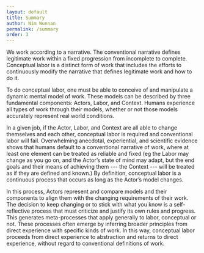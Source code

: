 ```yaml
---
layout: default
title: Summary
author: Ním Wunnan
permalink: /summary
order: 3
---
```


We work according to a narrative. The conventional narrative defines legitimate work within a fixed progression from incomplete to complete. Conceptual labor is a distinct form of work that includes the efforts to continuously modify the narrative that defines legitimate work and how to do it. 

To do conceptual labor, one must be able to conceive of and manipulate a dynamic mental model of work. These models can be described by three fundamental components: Actors, Labor, and Context. Humans experience all types of work through their models, whether or not those models accurately represent real world conditions.

In a given job, if the Actor, Labor, and Context are all able to change themselves and each other, conceptual labor is required and conventional labor will fail. Overwhelming anecdotal, experiential, and scientific evidence shows that humans default to a conventional narrative of work, where at least one element can be treated as reliable and fixed (eg the Labor may change as you go on, and the Actor’s state of mind may adapt, but the end goals and their means of achieving them --- the Context --- will be treated as if they are defined and known.) By definition, conceptual labor is a continuous process that occurs as long as the Actor’s model changes.

In this process, Actors represent and compare models and their components to align them with the changing requirements of their work. The decision to keep changing or to stick with what you know is a self-reflective process that must criticize and justify its own rules and progress. This generates meta-processes that apply generally to labor, conceptual or not. These processes often emerge by inferring broader principles from direct experience with specific kinds of work. In this way, conceptual labor proceeds from direct experience to abstraction and returns to direct experience, without regard to conventional definitions of work.

